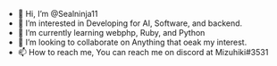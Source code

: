 - 👋 Hi, I’m @Sealninja11
- 👀 I’m interested in Developing for AI, Software, and backend.
- 🌱 I’m currently learning webphp, Ruby, and Python
- 💞️ I’m looking to collaborate on Anything that oeak my interest. 
- 📫 How to reach me, You can reach me on discord at Mizuhiki#3531

<!---
Sealninja11/Sealninja11is a ✨ special ✨ repository because its `README.md` (this file) appears on your GitHub profile.
You can click the Preview link to take a look at your changes.
--->
